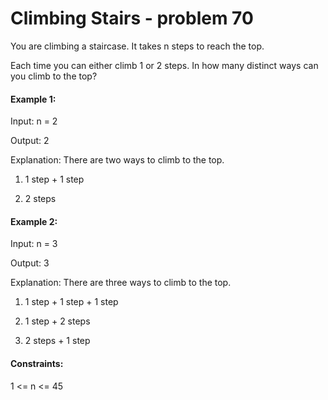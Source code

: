 # Climbing Stairs - problem 70

You are climbing a staircase. It takes n steps to reach the top.

Each time you can either climb 1 or 2 steps. In how many distinct ways can you climb to the top?

#### Example 1:

Input: n = 2

Output: 2

Explanation: There are two ways to climb to the top.

1. 1 step + 1 step

2. 2 steps

#### Example 2:

Input: n = 3

Output: 3

Explanation: There are three ways to climb to the top.

1. 1 step + 1 step + 1 step

2. 1 step + 2 steps

3. 2 steps + 1 step

#### Constraints:

1 <= n <= 45
